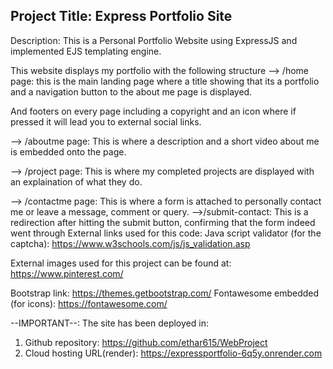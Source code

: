 ## Project Title: Express Portfolio Site   
Description: This is a Personal Portfolio Website using ExpressJS and implemented EJS templating engine.

This website displays my portfolio with the following structure 
--> /home page: this is the main landing page where a title showing that its a portfolio and a navigation button to the about me page is displayed. 

And footers on every page including a copyright and an icon where if pressed it will lead you to external social links.

--> /aboutme page: This is where a description and a short video about me is embedded onto the page.

--> /project page: This is where my completed projects are displayed with an explaination of what they do.

--> /contactme page: This is where a form is attached to personally contact me or leave a message, comment or query.
    -->/submit-contact: This is a redirection after hitting the submit button, confirming that the form indeed went through
External links used for this code:
Java script validator (for the captcha): https://www.w3schools.com/js/js_validation.asp     

External images used for this project can be found at: https://www.pinterest.com/  

Bootstrap link: https://themes.getbootstrap.com/
Fontawesome embedded (for icons): https://fontawesome.com/

--IMPORTANT--:
The site has been deployed in:
1. Github repository: https://github.com/ethar615/WebProject
2. Cloud hosting URL(render): https://expressportfolio-6q5y.onrender.com 
